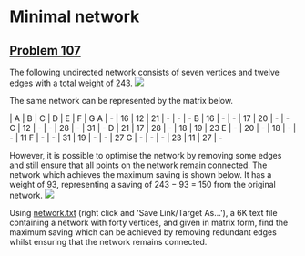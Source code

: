 # Minimal network
## [Problem 107](https://projecteuler.net/problem=107)
The following undirected network consists of seven vertices and twelve edges with a total weight of 243.
![](https://projecteuler.net/project/images/p107_1.gif)

The same network can be represented by the matrix below.

 | A | B | C | D | E | F | G
A | - | 16 | 12 | 21 | - | - | -
B | 16 | - | - | 17 | 20 | - | -
C | 12 | - | - | 28 | - | 31 | -
D | 21 | 17 | 28 | - | 18 | 19 | 23
E | - | 20 | - | 18 | - | - | 11
F | - | - | 31 | 19 | - | - | 27
G | - | - | - | 23 | 11 | 27 | -

However, it is possible to optimise the network by removing some edges and still ensure that all points on the network remain connected. The network which achieves the maximum saving is shown below. It has a weight of 93, representing a saving of 243 − 93 = 150 from the original network.
![](https://projecteuler.net/project/images/p107_2.gif)

Using [network.txt](project/resources/p107_network.txt) (right click and 'Save Link/Target As...'), a 6K text file containing a network with forty vertices, and given in matrix form, find the maximum saving which can be achieved by removing redundant edges whilst ensuring that the network remains connected.
